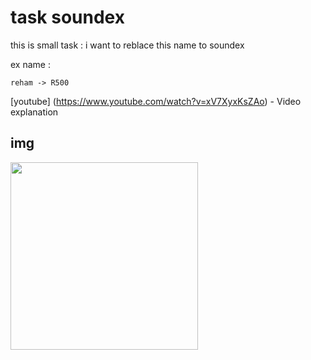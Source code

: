 # task soundex

this is small task :
i want to reblace this name to soundex 

ex name :

```
reham -> R500
```
[youtube] (https://www.youtube.com/watch?v=xV7XyxKsZAo) - Video explanation

## img 
<img src="https://github.com/user-attachments/assets/957706c2-4b39-4a4d-b19f-59a50525d382"  width="300" >
